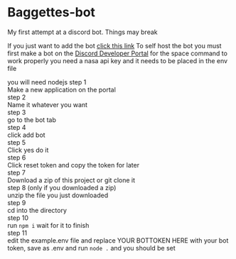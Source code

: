 # Baggettes-bot
My first attempt at a discord bot. Things may break

If you just want to add the bot [click this link](https://discord.com/api/oauth2/authorize?client_id=928069129892663347&permissions=137509588038&scope=bot)
To self host the bot you must first make a bot on the [Discord Developer Portal](https://discord.com/developers/applications)
for the space command to work properly you need a nasa api key and it needs to be placed in the env file

you will need nodejs
 step 1<br>
Make a new application on the portal<br>
 step 2<br>
Name it whatever you want<br>
 step 3<br>
go to the bot tab<br>
 step 4<br>
click add bot<br>
 step 5<br>
Click yes do it<br>
 step 6<br>
Click reset token and copy the token for later<br>
 step 7<br>
Download a zip of this project or git clone it<br>
 step 8 (only if you downloaded a zip)<br>
unzip the file you just downloaded<br>
 step 9 <br>
cd into the directory<br>
 step 10<br>
run `npm i`
wait for it to finish<br>
 step 11 <br>
edit the example.env file and replace YOUR BOTTOKEN HERE with your bot token, save as .env and run `node .` and you should be set<br>

